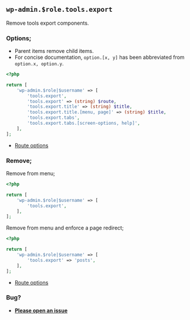 ## `wp-admin.$role.tools.export`

Remove tools export components.

### Options;

* Parent items remove child items. 
* For concise documentation, `option.[x, y]` has been abbreviated from `option.x, option.y`.

```php
<?php

return [
    'wp-admin.$role|$username' => [
        'tools.export',
        'tools.export' => (string) $route,
        'tools.export.title' => (string) $title,
        'tools.export.title.[menu, page]' => (string) $title,
        'tools.export.tabs',
        'tools.export.tabs.[screen-options, help]',
    ],
];
```

* [Route options](../route-options.md)

### Remove;

Remove from menu;

```php
<?php

return [
    'wp-admin.$role|$username' => [
        'tools.export',
    ],
];
```

Remove from menu and enforce a page redirect;

```php
<?php

return [
    'wp-admin.$role|$username' => [
        'tools.export' => 'posts',
    ],
];
```

* [Route options](../route-options.md)

### Bug?

* **[Please open an issue](https://github.com/soberwp/intervention/issues/new?title=[wp-admin.tools.export]&labels=bug&assignees=darrenjacoby)**
